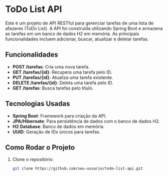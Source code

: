 # ToDo List API

Este é um projeto de API RESTful para gerenciar tarefas de uma lista de afazeres (ToDo List). A API foi construída utilizando Spring Boot e armazena as tarefas em um banco de dados H2 em memória. As principais funcionalidades incluem adicionar, buscar, atualizar e deletar tarefas.

## Funcionalidades

- **POST /tarefas**: Cria uma nova tarefa.
- **GET /tarefas/{id}**: Recupera uma tarefa pelo ID.
- **PUT /tarefas/{id}**: Atualiza uma tarefa existente.
- **DELETE /tarefas/{id}**: Deleta uma tarefa pelo ID.
- **GET /tarefas**: Busca tarefas pelo título.

## Tecnologias Usadas

- **Spring Boot**: Framework para criação da API.
- **JPA/Hibernate**: Para persistência de dados com o banco de dados H2.
- **H2 Database**: Banco de dados em memória.
- **UUID**: Geração de IDs únicos para tarefas.

## Como Rodar o Projeto

1. Clone o repositório:
   ```bash
   git clone https://github.com/seu-usuario/todo-list-api.git

